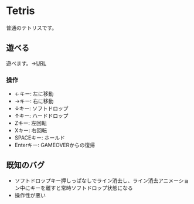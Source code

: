 # Tetris

普通のテトリスです。

## 遊べる

遊べます。→[URL](https://nekotonn.github.io/Tetris/Build)

### 操作

- ←キー: 左に移動
- →キー: 右に移動
- ↓キー: ソフトドロップ
- ↑キー: ハードドロップ
- Zキー: 左回転
- Xキー: 右回転
- SPACEキー: ホールド
- Enterキー: GAMEOVERからの復帰

## 既知のバグ

- ソフトドロップキー押しっぱなしでライン消去し、ライン消去アニメーション中にキーを離すと常時ソフトドロップ状態になる
- 操作性が悪い


